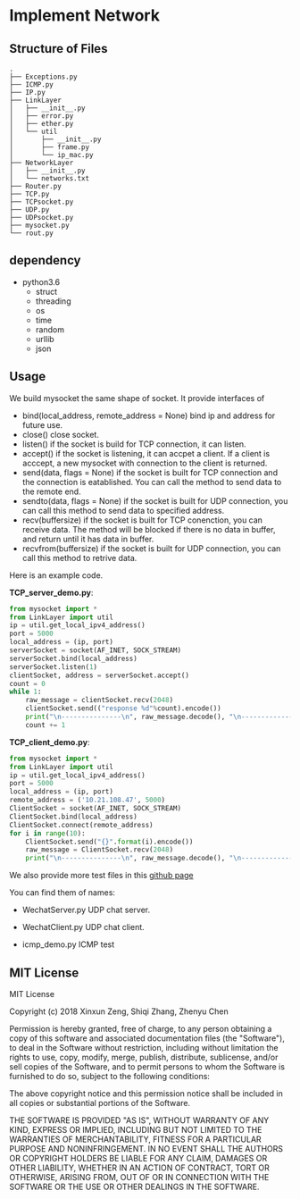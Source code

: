 # Implement Network

## Structure of Files

```
.
├── Exceptions.py
├── ICMP.py
├── IP.py
├── LinkLayer
│   ├── __init__.py
│   ├── error.py
│   ├── ether.py
│   └── util
│       ├── __init__.py
│       ├── frame.py
│       └── ip_mac.py
├── NetworkLayer
│   ├── __init__.py
│   └── networks.txt
├── Router.py
├── TCP.py
├── TCPsocket.py
├── UDP.py
├── UDPsocket.py
├── mysocket.py
└── rout.py
```

## dependency

- python3.6
	- struct
	- threading
	- os
	- time
	- random
	- urllib
	- json

## Usage

We build mysocket the same shape of socket. It provide interfaces of

- bind(local_address, remote_address = None)
	bind ip and address for future use.
- close()
	close socket.
- listen()
	if the socket is build for TCP connection, it can listen.
- accept()
	if the socket is listening, it can accpet a client. If a client is acccept, a new mysocket with connection to the client is returned.
- send(data, flags = None)
	if the socket is built for TCP connection and the connection is eatablished. You can call the method to send data to the remote end.
- sendto(data, flags = None)
	if the socket is built for UDP connection, you can call this method to send data to specified address.
- recv(buffersize)
	if the socket is built for TCP conenction, you can receive data. The method will be blocked if there is no data in buffer, and return until it has data in buffer.
- recvfrom(buffersize)
	if the socket is built for UDP connection, you can call this method to retrive data.

Here is an example code.

__TCP_server_demo.py__:
```python
from mysocket import *
from LinkLayer import util
ip = util.get_local_ipv4_address()
port = 5000
local_address = (ip, port)
serverSocket = socket(AF_INET, SOCK_STREAM)
serverSocket.bind(local_address)
serverSocket.listen(1)
clientSocket, address = serverSocket.accept()
count = 0
while 1:
    raw_message = clientSocket.recv(2048)
    clientSocket.send(("response %d"%count).encode())
    print("\n---------------\n", raw_message.decode(), "\n---------------\n")
    count += 1
```

__TCP_client_demo.py__:
```python
from mysocket import *
from LinkLayer import util
ip = util.get_local_ipv4_address()
port = 5000
local_address = (ip, port)
remote_address = ('10.21.108.47', 5000)
ClientSocket = socket(AF_INET, SOCK_STREAM)
ClientSocket.bind(local_address)
ClientSocket.connect(remote_address)
for i in range(10):
    ClientSocket.send("{}".format(i).encode())
    raw_message = ClientSocket.recv(2048)
    print("\n---------------\n", raw_message.decode(), "\n----------------\n")
```


We also provide more test files in this [github page](https://github.com/BorisChenCZY/ImplementTheNetwork)

You can find them of names:

- WechatServer.py
	UDP chat server.

- WechatClient.py
	UDP chat client.

- icmp_demo.py
	ICMP test


## MIT License

MIT License

Copyright (c) 2018 Xinxun Zeng, Shiqi Zhang, Zhenyu Chen

Permission is hereby granted, free of charge, to any person obtaining a copy
of this software and associated documentation files (the "Software"), to deal
in the Software without restriction, including without limitation the rights
to use, copy, modify, merge, publish, distribute, sublicense, and/or sell
copies of the Software, and to permit persons to whom the Software is
furnished to do so, subject to the following conditions:

The above copyright notice and this permission notice shall be included in all
copies or substantial portions of the Software.

THE SOFTWARE IS PROVIDED "AS IS", WITHOUT WARRANTY OF ANY KIND, EXPRESS OR
IMPLIED, INCLUDING BUT NOT LIMITED TO THE WARRANTIES OF MERCHANTABILITY,
FITNESS FOR A PARTICULAR PURPOSE AND NONINFRINGEMENT. IN NO EVENT SHALL THE
AUTHORS OR COPYRIGHT HOLDERS BE LIABLE FOR ANY CLAIM, DAMAGES OR OTHER
LIABILITY, WHETHER IN AN ACTION OF CONTRACT, TORT OR OTHERWISE, ARISING FROM,
OUT OF OR IN CONNECTION WITH THE SOFTWARE OR THE USE OR OTHER DEALINGS IN THE
SOFTWARE.
